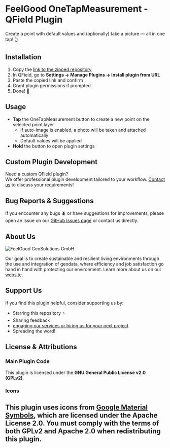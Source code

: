 # FeelGood OneTapMeasurement - QField Plugin

Create a point with default values and (optionally) take a picture — all in one tap! 👆


## Installation

1. Copy the [link to the zipped repository](https://github.com/FeelGood-GeoSolutions/FeelGood-OneTapMeasurement/archive/refs/heads/main.zip)
2. In QField, go to **Settings → Manage Plugins → Install plugin from URL**
3. Paste the copied link and confirm
4. Grant plugin permissions if prompted
5. Done! 🎉


## Usage

- **Tap** the OneTapMeasurement button to create a new point on the selected point layer
    - If auto-image is enabled, a photo will be taken and attached automatically
    - Default values will be applied
- **Hold** the button to open plugin settings


## Custom Plugin Development

Need a custom QField plugin?  
We offer professional plugin development tailored to your workflow. [Contact us](https://www.feelgoodgeosolutions.de/kontakt) to discuss your requirements!


## Bug Reports & Suggestions

If you encounter any bugs 🪲 or have suggestions for improvements, please open an issue on our [GitHub Issues page](https://github.com/FeelGood-GeoSolutions/FeelGood-OneTapMeasurement/issues) or contact us directly.


## About Us

<img src="https://nx42125.your-storageshare.de/apps/files_sharing/publicpreview/tLrKZ9FEc5rzjHQ?file=/&fileId=76277&x=1920&y=1080&a=true&etag=79244d596074839b64e4f96d91c01055" alt="FeelGood GeoSolutions GmbH">

Our goal is to create sustainable and resilient living environments through the use and integration of geodata, where efficiency and job satisfaction go hand in hand with protecting our environment. Learn more about us on our [website](https://www.feelgoodgeosolutions.de/%C3%BCber-uns).


## Support Us

If you find this plugin helpful, consider supporting us by:

- Starring this repository ⭐
- Sharing feedback
- [engaging our services or hiring us for your next project](https://www.feelgoodgeosolutions.de/services)
- Spreading the word!


## License & Attributions

### Main Plugin Code
This plugin is licensed under the **GNU General Public License v2.0 (GPLv2)**.

### Icons
This plugin uses icons from [Google Material Symbols](https://fonts.google.com/icons), which are licensed under the **Apache License 2.0**. You must comply with the terms of both GPLv2 and Apache 2.0 when redistributing this plugin.
---